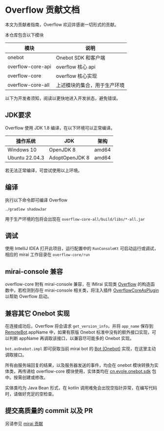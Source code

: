 # Overflow 贡献文档

本文为贡献者指南，Overflow 欢迎并感谢一切形式的贡献。

本仓库包含以下模块

| 模块                | 说明              |
|-------------------|-----------------|
| onebot            | Onebot SDK 和客户端 |
| overflow-core-api | overflow 核心 api |
| overflow-core     | overflow 核心实现   |
| overflow-core-all | 上述模块的集合，用于生产环境  |

以下为开发者须知，阅读以更快地进入开发状态，避免错误。

## JDK要求

Overflow 使用 JDK 1.8 编译，在以下环境可以正常编译。

| 操作系统           | JDK            | 架构    |
|----------------|----------------|-------|
| Windows 10     | OpenJDK 8      | amd64 |
| Ubuntu 22.04.3 | AdoptOpenJDK 8 | amd64 |

若无法正常编译，可尝试使用以上环境。

## 编译

执行以下命令即可编译 Overflow
```shell
./gradlew shadowJar
```
用于生产环境的包将会出现在 `overflow-core-all/build/libs/*-all.jar`

## 调试

使用 IntelliJ IDEA 打开此项目，运行配置中的 `RunConsoleKt` 可启动运行或调试，相应的 mirai 工作目录在 `overflow-core/run`

## mirai-console 兼容

overflow-core 附有 mirai-console 兼容，在 IMirai 实现类 [Overflow](/overflow-core/src/main/kotlin/top/mrxiaom/overflow/internal/Overflow.kt) 的构造函数中，若检测到存在 mirai-console 相关类，将注入插件 [OverflowCoreAsPlugin](/overflow-core/src/main/kotlin/top/mrxiaom/overflow/internal/plugin/OverflowCoreAsPlugin.kt) 以帮助 Overflow 启动。

## 兼容其它 Onebot 实现

在连接成功后，Overflow 将会请求 `get_version_info`，并将 `app_name` 保存到 [RemoteBot](/overflow-core-api/src/main/kotlin/top/mrxiaom/overflow/contact/RemoteBot.kt).appName 中，如果有原版 Onebot 标准中没有的额外接口实现，可以判断 appName 再调取该接口，以兼容尽可能多的 Onebot 实现。

`bot.asOnebot.impl` 即可获取当前 mirai bot 的 [Bot (Onebot)](/onebot/src/main/kotlin/cn/evolvefield/onebot/client/core/Bot.kt) 实现，在这里主动调取接口。

所有由服务端回复的结果，以及服务器发送的事件，均会在 onebot 模块转换为实体类，再传递给 overflow-core 模块使用，实体类均在 [cn.evole.onebot.sdk](/onebot/src/main/java/cn/evole/onebot/sdk) 包中。按需创建或修改。

实体类均为 Java Bean 形式，在 kotlin 调用难免会出现空指针异常，在编写代码时，请做好充足的空检查。

## 提交高质量的 commit 以及 PR

另请参见 [mirai 贡献](https://github.com/mamoe/mirai/tree/dev/docs/contributing#%E6%8F%90%E4%BA%A4%E9%AB%98%E8%B4%A8%E9%87%8F%E7%9A%84-commit-%E4%BB%A5%E5%8F%8A-pr)
